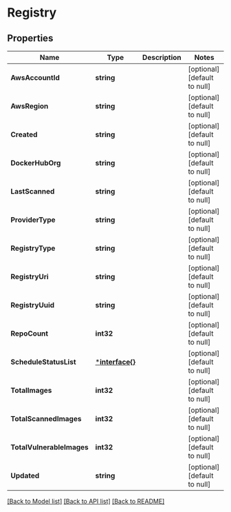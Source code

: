 # Registry

## Properties
Name | Type | Description | Notes
------------ | ------------- | ------------- | -------------
**AwsAccountId** | **string** |  | [optional] [default to null]
**AwsRegion** | **string** |  | [optional] [default to null]
**Created** | **string** |  | [optional] [default to null]
**DockerHubOrg** | **string** |  | [optional] [default to null]
**LastScanned** | **string** |  | [optional] [default to null]
**ProviderType** | **string** |  | [optional] [default to null]
**RegistryType** | **string** |  | [optional] [default to null]
**RegistryUri** | **string** |  | [optional] [default to null]
**RegistryUuid** | **string** |  | [optional] [default to null]
**RepoCount** | **int32** |  | [optional] [default to null]
**ScheduleStatusList** | [***interface{}**](interface{}.md) |  | [optional] [default to null]
**TotalImages** | **int32** |  | [optional] [default to null]
**TotalScannedImages** | **int32** |  | [optional] [default to null]
**TotalVulnerableImages** | **int32** |  | [optional] [default to null]
**Updated** | **string** |  | [optional] [default to null]

[[Back to Model list]](../README.md#documentation-for-models) [[Back to API list]](../README.md#documentation-for-api-endpoints) [[Back to README]](../README.md)


